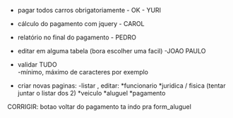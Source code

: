 - pagar todos carros obrigatoriamente - OK - YURI
- cálculo do pagamento com jquery  - CAROL
- relatório no final do pagamento - PEDRO
- editar em alguma tabela (bora escolher uma facil) -JOAO PAULO
- validar TUDO      
   -mínimo, máximo de caracteres por exemplo

- criar novas paginas:
   -listar , editar:
        *funcionario
        *juridica / fisica (tentar juntar o listar dos 2)
        *veiculo
        *aluguel
        *pagamento


CORRIGIR:
   botao voltar do pagamento ta indo pra form_aluguel